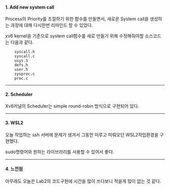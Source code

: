 #### 1. Add new system call
    

Process의 Priority를 조절하기 위한 함수를 만들면서, 새로운 System call을 생성하는 과정에 대해 다시한번 리마인드 할 수 있었다.

xv6 kernel을 기준으로 system call함수를 새로 만들기 위해 수정해줘야할 소스코드는 다음과 같다.

        syscall.h
        syscall.c
        usys.S
        defs.h
        user.h
        sysproc.c
        proc.c

---
  
 
#### 2. Scheduler
  
Xv6커널의 Scheduler는 simple round-robin 방식으로 구현되어 있다.

---
  

#### 3. WSL2

오늘 작업하는 ssh 서버에 문제가 생겨서 그동안 미루고 미뤄오던 WSL2작업환경을 구현했다.

sudo명령어와 원하는 라이브러리를 사용할 수 있어서 좋다.


---
  
  
#### 4. 느낀점

아무래도 오늘은 Lab2의 코드구현에 시간을 많이 쓰다보니 적을게 많이 없는 것 같다.

